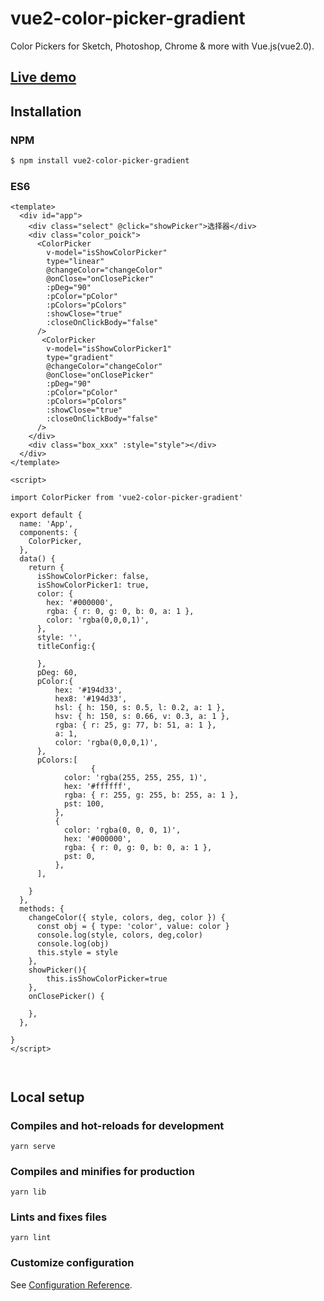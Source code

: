 # vue2-color-picker-gradient

Color Pickers for Sketch, Photoshop, Chrome & more with Vue.js(vue2.0).

## [Live demo]()

## Installation

### NPM

```bash
$ npm install vue2-color-picker-gradient
```

### ES6

```vue
<template>
  <div id="app">
    <div class="select" @click="showPicker">选择器</div>
    <div class="color_poick">
      <ColorPicker
        v-model="isShowColorPicker"
        type="linear"
        @changeColor="changeColor"
        @onClose="onClosePicker"
        :pDeg="90"
        :pColor="pColor"
        :pColors="pColors"            
        :showClose="true"
        :closeOnClickBody="false"
      />
       <ColorPicker
        v-model="isShowColorPicker1"
        type="gradient"
        @changeColor="changeColor"
        @onClose="onClosePicker"
        :pDeg="90"
        :pColor="pColor"
        :pColors="pColors"            
        :showClose="true"
        :closeOnClickBody="false"
      />
    </div>
    <div class="box_xxx" :style="style"></div>
  </div>
</template>

<script>
  
import ColorPicker from 'vue2-color-picker-gradient'

export default {
  name: 'App',
  components: {
    ColorPicker,
  },
  data() {
    return {
      isShowColorPicker: false,
      isShowColorPicker1: true,
      color: {
        hex: '#000000',
        rgba: { r: 0, g: 0, b: 0, a: 1 },
        color: 'rgba(0,0,0,1)',
      },
      style: '',
      titleConfig:{

      },
      pDeg: 60,
      pColor:{
          hex: '#194d33',
          hex8: '#194d33',
          hsl: { h: 150, s: 0.5, l: 0.2, a: 1 },
          hsv: { h: 150, s: 0.66, v: 0.3, a: 1 },
          rgba: { r: 25, g: 77, b: 51, a: 1 },
          a: 1,
          color: 'rgba(0,0,0,1)',
      },
      pColors:[
                  {
            color: 'rgba(255, 255, 255, 1)',
            hex: '#ffffff',
            rgba: { r: 255, g: 255, b: 255, a: 1 },
            pst: 100,
          },
          {
            color: 'rgba(0, 0, 0, 1)',
            hex: '#000000',
            rgba: { r: 0, g: 0, b: 0, a: 1 },
            pst: 0,
          },
      ],

    }
  },
  methods: {
    changeColor({ style, colors, deg, color }) {
      const obj = { type: 'color', value: color }
      console.log(style, colors, deg,color)
      console.log(obj)
      this.style = style
    },
    showPicker(){
        this.isShowColorPicker=true
    },
    onClosePicker() {
     
    },
  },

}
</script>



```





## Local setup

### Compiles and hot-reloads for development

```
yarn serve
```

### Compiles and minifies for production

```
yarn lib
```

### Lints and fixes files

```
yarn lint
```

### Customize configuration

See [Configuration Reference](https://cli.vuejs.org/config/).
